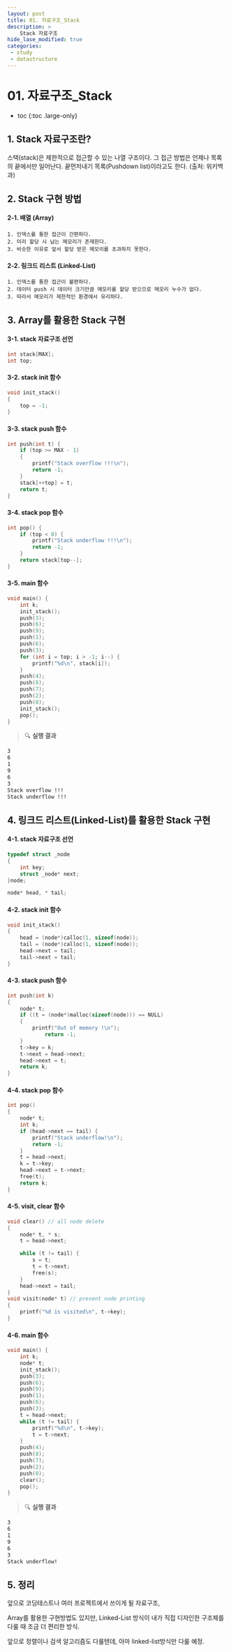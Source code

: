 ```yaml
---
layout: post
title: 01. 자료구조_Stack
description: >
    Stack 자료구조
hide_lase_modified: true
categories:
 - study
 - datastructure
---
```


<script async src="https://pagead2.googlesyndication.com/pagead/js/adsbygoogle.js?client=ca-pub-8919104066540378"
     crossorigin="anonymous"></script>
     
# 01. 자료구조_Stack

* toc
{:toc .large-only}

## 1. Stack 자료구조란?

스택(stack)은 제한적으로 접근할 수 있는 나열 구조이다. 그 접근 방법은 언제나 목록의 끝에서만 일어난다. 끝먼저내기 목록(Pushdown list)이라고도 한다.        (출처: 위키백과)

## 2. Stack 구현 방법

#### 2-1. 배열 (Array)

~~~
1. 인덱스를 통한 접근이 간편하다.
2. 미리 할당 시 남는 메모리가 존재한다.
3. 비슷한 이유로 앞서 할당 받은 메모리를 초과하지 못한다.
~~~

#### 2-2. 링크드 리스트 (Linked-List)

~~~
1. 인덱스를 통한 접근이 불편하다.
2. 데이터 push 시 데이터 크기만큼 메모리를 할당 받으므로 메모리 누수가 없다.
3. 따라서 메모리가 제한적인 환경에서 유리하다.
~~~

## 3. Array를 활용한 Stack 구현

#### 3-1. stack 자료구조 선언
~~~cpp
int stack[MAX];
int top;
~~~

#### 3-2. stack init 함수

~~~cpp
void init_stack()
{
	top = -1;
}
~~~

#### 3-3. stack push 함수

~~~cpp
int push(int t) {
	if (top >= MAX - 1)
	{
		printf("Stack overflow !!!\n");
		return -1;
	}
	stack[++top] = t;
	return t;
}
~~~

#### 3-4. stack pop 함수
~~~cpp
int pop() {
	if (top < 0) {
		printf("Stack underflow !!!\n");
		return -1;
	}
	return stack[top--];
}
~~~

#### 3-5. main 함수
~~~cpp
void main() {
	int k;
	init_stack();
	push(3);
	push(6);
	push(9);
	push(1);
	push(6);
	push(3);
	for (int i = top; i > -1; i--) {
		printf("%d\n", stack[i]);
	}
	push(4);
	push(8);
	push(7);
	push(2);
	push(0);
	init_stack();
	pop();
}
~~~
> 🔍 **실행 결과**

~~~Bash
3
6
1
9
6
3
Stack overflow !!!
Stack underflow !!!
~~~

## 4. 링크드 리스트(Linked-List)를 활용한 Stack 구현

#### 4-1. stack 자료구조 선언
~~~cpp
typedef struct _node
{
	int key;
	struct _node* next;
}node;

node* head, * tail;
~~~

#### 4-2. stack init 함수
~~~cpp
void init_stack()
{
	head = (node*)calloc(1, sizeof(node));
	tail = (node*)calloc(1, sizeof(node));
	head->next = tail;
	tail->next = tail;
}
~~~

#### 4-3. stack push 함수

~~~cpp
int push(int k)
{
	node* t;
	if ((t = (node*)malloc(sizeof(node))) == NULL)
	{
		printf("Out of memory !\n");
			return -1;
	}
	t->key = k;
	t->next = head->next;
	head->next = t;
	return k;
}
~~~

#### 4-4. stack pop 함수
~~~cpp
int pop()
{
	node* t;
	int k;
	if (head->next == tail) {
		printf("Stack underflow!\n");
		return -1;
	}
	t = head->next;
	k = t->key;
	head->next = t->next;
	free(t);
	return k;
}
~~~

#### 4-5. visit, clear 함수

~~~cpp
void clear() // all node delete
{  
	node* t, * s;
	t = head->next;

	while (t != tail) {
		s = t;
		t = t->next;
		free(s);
	}
	head->next = tail;
}
void visit(node* t) // present node printing
{
	printf("%d is visited\n", t->key);
}
~~~

#### 4-6. main 함수

~~~cpp
void main() {
	int k;
	node* t;
	init_stack();
	push(3);
	push(6);
	push(9);
	push(1);
	push(6);
	push(3);
	t = head->next;
	while (t != tail) {
		printf("%d\n", t->key);
		t = t->next;
	}
	push(4);
	push(8);
	push(7);
	push(2);
	push(0);
	clear();
	pop();
}
~~~
> 🔍 **실행 결과**

~~~bash
3
6
1
9
6
3
Stack underflow!
~~~

## 5. 정리

앞으로 코딩테스트나 여러 프로젝트에서 쓰이게 될 자료구조,

Array를 활용한 구현방법도 있지만, Linked-List 방식이
내가 직접 디자인한 구조체를 다룰 때 조금 더 편리한 방식.

앞으로 정렬이나 검색 알고리즘도 다룰텐데, 아마 linked-list방식만 다룰 예정.
